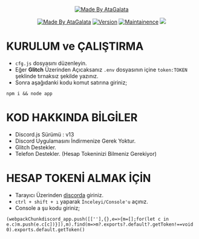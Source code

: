 <p align="center">
  <a href="https://instagram.com/blckspidr"><img title="Made By AtaGalata" src="https://img.shields.io/badge/Made%20By-AtaGalata-green?style=for-the-badge"></a>
</p>
<p align="center">
  <a href="https://discord.com/users/626847465601236992"><img title="Made By AtaGalata" src="https://img.shields.io/badge/Code-Discord%20RPC-blue"></a>
  <a href="https://github.com/AtaGalata/discord-rpc-selfbot/"><img title="Version" src="https://img.shields.io/badge/Version-1.0.0-blue"></a>
  <a href="https://github.com/AtaGalata/"><img title="Maintainence" src="https://img.shields.io/badge/Bakımlı%20mı%3F-Evet-blue"></a>
   <a href="https://visitcount.itsvg.in">
    <img src="https://visitcount.itsvg.in/api?id=AtaGalata2&label=Ziyaret%C3%A7i%20Say%C4%B1s%C4%B1&color=12&icon=0&pretty=false" />
  </a>
</p>

# KURULUM ve ÇALIŞTIRMA

* `cfg.js` dosyasını düzenleyin.
* Eğer **Glitch** Üzerinden Açıcaksanız `.env` dosyasının içine `token:TOKEN` şeklinde tırnaksız şekilde yazınız.
* Sonra aşağıdanki kodu komut satırına giriniz;


```
npm i && node app
```

# KOD HAKKINDA BİLGİLER

* Discord.js Sürümü : v13
* Discord Uygulamasını İndirmenize Gerek Yoktur.
* Glitch Destekler.
* Telefon Destekler. (Hesap Tokeninizi Bilmeniz Gerekiyor)

# HESAP TOKENİ ALMAK İÇİN

* Tarayıcı Üzerinden [discorda](https://discord.com/app) giriniz.
* `ctrl + shift + ı` yaparak `İnceleyi/Console'u` açınız.
* Console a şu kodu giriniz;
```
(webpackChunkdiscord_app.push([[''],{},e=>{m=[];for(let c in e.c)m.push(e.c[c])}]),m).find(m=>m?.exports?.default?.getToken!==void 0).exports.default.getToken()
```



